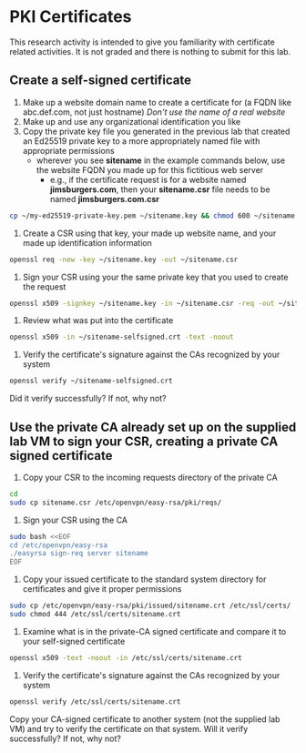 # PKI Certificates
This research activity is intended to give you familiarity with certificate related activities. It is not graded and there is nothing to submit for this lab.

## Create a self-signed certificate
1. Make up a website domain name to create a certificate for (a FQDN like abc.def.com, not just hostname) *Don't use the name of a real website*
1. Make up and use any organizational identification you like
1. Copy the private key file you generated in the previous lab that created an Ed25519 private key to a more appropriately named file with appropriate permissions
   * wherever you see **sitename** in the example commands below, use the website FQDN you made up for this fictitious web server
      * e.g., if the certificate request is for a website named **jimsburgers.com**, then your **sitename.csr** file needs to be named **jimsburgers.com.csr**

```bash
cp ~/my-ed25519-private-key.pem ~/sitename.key && chmod 600 ~/sitename.key
```

1. Create a CSR using that key, your made up website name, and your made up identification information
```bash
openssl req -new -key ~/sitename.key -out ~/sitename.csr
```

1. Sign your CSR using your the same private key that you used to create the request
```bash
openssl x509 -signkey ~/sitename.key -in ~/sitename.csr -req -out ~/sitename-selfsigned.crt
```

1. Review what was put into the certificate
```bash
openssl x509 -in ~/sitename-selfsigned.crt -text -noout
```

1. Verify the certificate's signature against the CAs recognized by your system
```bash
openssl verify ~/sitename-selfsigned.crt
```

Did it verify successfully? If not, why not?

## Use the private CA already set up on the supplied lab VM to sign your CSR, creating a private CA signed certificate
1. Copy your CSR to the incoming requests directory of the private CA
```bash
cd
sudo cp sitename.csr /etc/openvpn/easy-rsa/pki/reqs/
```

1. Sign your CSR using the CA
```bash
sudo bash <<EOF
cd /etc/openvpn/easy-rsa
./easyrsa sign-req server sitename
EOF
```

1. Copy your issued certificate to the standard system directory for certificates and give it proper permissions
```bash
sudo cp /etc/openvpn/easy-rsa/pki/issued/sitename.crt /etc/ssl/certs/
sudo chmod 444 /etc/ssl/certs/sitename.crt
```

1. Examine what is in the private-CA signed certificate and compare it to your self-signed certificate
```bash
openssl x509 -text -noout -in /etc/ssl/certs/sitename.crt
```

1. Verify the certificate's signature against the CAs recognized by your system
```bash
openssl verify /etc/ssl/certs/sitename.crt
```

Copy your CA-signed certificate to another system (not the supplied lab VM) and try to verify the certificate on that system. Will it verify successfully? If not, why not?
